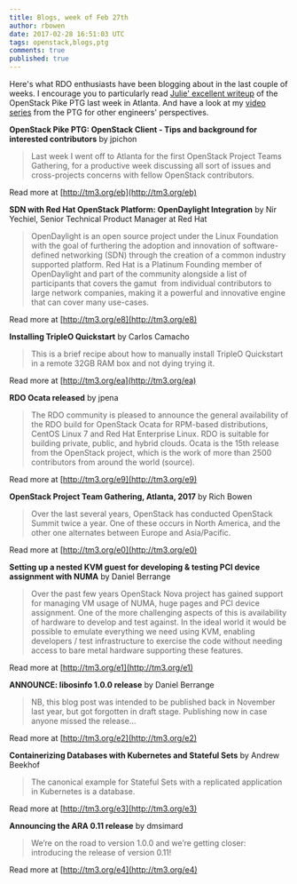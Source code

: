 ```yaml
---
title: Blogs, week of Feb 27th
author: rbowen
date: 2017-02-28 16:51:03 UTC
tags: openstack,blogs,ptg
comments: true
published: true
---
```


Here's what RDO enthusiasts have been blogging about in the last couple of weeks. I encourage you to particularly read [Julie' excellent writeup](http://tm3.org/eb) of the OpenStack Pike PTG last week in Atlanta. And have a look at my [video series](https://www.youtube.com/playlist?list=PLOuHvpVx7kYksG0NFaCaQsSkrUlj3Oq4S) from the PTG for other engineers' perspectives.


**OpenStack Pike PTG: OpenStack Client  - Tips and background for interested contributors** by jpichon

> Last week I went off to Atlanta for the first OpenStack Project Teams Gathering, for a productive week discussing all sort of issues and cross-projects concerns with fellow OpenStack contributors.

Read more at [http://tm3.org/eb](http://tm3.org/eb)


**SDN with Red Hat OpenStack Platform: OpenDaylight Integration** by Nir Yechiel, Senior Technical Product Manager at Red Hat

> OpenDaylight is an open source project under the Linux Foundation with the goal of furthering the adoption and innovation of software-defined networking (SDN) through the creation of a common industry supported platform. Red Hat is a Platinum Founding member of OpenDaylight and part of the community alongside a list of participants that covers the gamut  from individual contributors to large network companies, making it a powerful and innovative engine that can cover many use-cases.

Read more at [http://tm3.org/e8](http://tm3.org/e8)


**Installing TripleO Quickstart** by Carlos Camacho

> This is a brief recipe about how to  manually install TripleO Quickstart in a remote  32GB RAM box and not dying trying it.

Read more at [http://tm3.org/ea](http://tm3.org/ea)


**RDO Ocata released** by jpena

> The RDO community is pleased to announce the general availability of the RDO build for OpenStack Ocata for RPM-based distributions, CentOS Linux 7 and Red Hat Enterprise Linux.  RDO is suitable for building private, public, and hybrid clouds. Ocata is the 15th release from the OpenStack project, which is the work of more than 2500 contributors from around the world (source).

Read more at [http://tm3.org/e9](http://tm3.org/e9)


**OpenStack Project Team Gathering, Atlanta, 2017** by Rich Bowen

> Over the last several years, OpenStack has conducted OpenStack Summit  twice a year. One of these occurs in North America, and the other one alternates between Europe and Asia/Pacific.

Read more at [http://tm3.org/e0](http://tm3.org/e0)


**Setting up a nested KVM guest for developing & testing PCI device assignment with NUMA** by Daniel Berrange

> Over the past few years OpenStack Nova project has gained support for managing VM usage of NUMA, huge pages and PCI device assignment. One of the more challenging aspects of this is availability of hardware to develop and test against. In the ideal world it would be possible to emulate everything we need using KVM, enabling developers / test infrastructure to exercise the code without needing access to bare metal hardware supporting these features.

Read more at [http://tm3.org/e1](http://tm3.org/e1)


**ANNOUNCE: libosinfo 1.0.0 release** by Daniel Berrange

>  NB, this blog post was intended to be published back in November last year, but got forgotten in draft stage. Publishing now in case anyone missed the release…  

Read more at [http://tm3.org/e2](http://tm3.org/e2)


**Containerizing Databases with Kubernetes and Stateful Sets** by Andrew Beekhof

> The canonical example  for Stateful Sets with a replicated application in Kubernetes is a  database.

Read more at [http://tm3.org/e3](http://tm3.org/e3)


**Announcing the ARA 0.11 release** by dmsimard

> We’re on the road to version 1.0.0 and we’re getting closer: introducing the release of version 0.11!

Read more at [http://tm3.org/e4](http://tm3.org/e4)